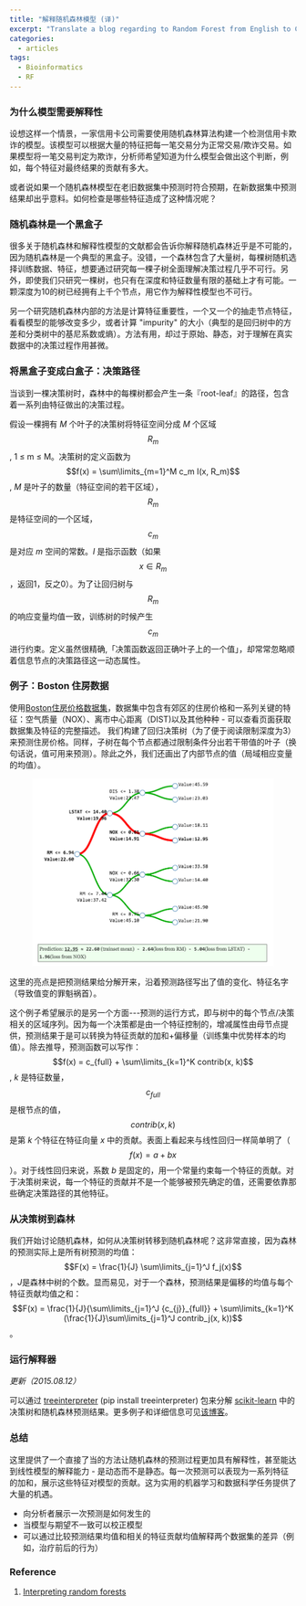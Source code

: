 ```yaml
---
title: "解释随机森林模型 (译)"
excerpt: "Translate a blog regarding to Random Forest from English to Chinese"
categories:
  - articles
tags:
  - Bioinformatics
  - RF
---
```


### 为什么模型需要解释性

设想这样一个情景，一家信用卡公司需要使用随机森林算法构建一个检测信用卡欺诈的模型。该模型可以根据大量的特征把每一笔交易分为正常交易/欺诈交易。如果模型将一笔交易判定为欺诈，分析师希望知道为什么模型会做出这个判断，例如，每个特征对最终结果的贡献有多大。

或者说如果一个随机森林模型在老旧数据集中预测时符合预期，在新数据集中预测结果却出乎意料。如何检查是哪些特征造成了这种情况呢？

### 随机森林是一个黑盒子

很多关于随机森林和解释性模型的文献都会告诉你解释随机森林近乎是不可能的，因为随机森林是一个典型的黑盒子。没错，一个森林包含了大量树，每棵树随机选择训练数据、特征，想要通过研究每一棵子树全面理解决策过程几乎不可行。另外，即使我们只研究一棵树，也只有在深度和特征数量有限的基础上才有可能。一颗深度为10的树已经拥有上千个节点，用它作为解释性模型也不可行。

另一个研究随机森林内部的方法是计算特征重要性，一个又一个的抽走节点特征，看看模型的能够改变多少，或者计算 "impurity" 的大小（典型的是回归树中的方差和分类树中的基尼系数或熵）。方法有用，却过于原始、静态，对于理解在真实数据中的决策过程作用甚微。

### 将黑盒子变成白盒子：决策路径

当谈到一棵决策树时，森林中的每棵树都会产生一条『root-leaf』的路径，包含着一系列由特征做出的决策过程。

假设一棵拥有 *M* 个叶子的决策树将特征空间分成 *M* 个区域 $$R_m$$, 1 ≤ m ≤ M。决策树的定义函数为$$f(x) = \sum\limits_{m=1}^M c_m I(x, R_m)$$, *M* 是叶子的数量（特征空间的若干区域），$$R_m$$ 是特征空间的一个区域，$$c_m$$ 是对应 *m* 空间的常数。*I* 是指示函数（如果$$x \in R_m$$，返回1，反之0）。为了让回归树与 $$R_m$$ 的响应变量均值一致，训练树的时候产生 $$c_m$$ 进行约束。定义虽然很精确,「决策函数返回正确叶子上的一个值」，却常常忽略顺着信息节点的决策路径这一动态属性。

### 例子：Boston 住房数据

使用[Boston住房价格数据集](https://archive.ics.uci.edu/ml/datasets/Housing)，数据集中包含有郊区的住房价格和一系列关键的特征：空气质量（NOX）、离市中心距离（DIST)以及其他种种 - 可以查看页面获取数据集及特征的完整描述。 我们构建了回归决策树（为了便于阅读限制深度为3）来预测住房价格。同样，子树在每个节点都通过限制条件分出若干带值的叶子（换句话说，值可用来预测）。除此之外，我们还画出了内部节点的值（局域相应变量的均值）。

<figure >
<img src="/download/rf.png" alt="image">
</figure>

这里的亮点是把预测结果给分解开来，沿着预测路径写出了值的变化、特征名字（导致值变的罪魁祸首）。

这个例子希望展示的是另一个方面---预测的运行方式，即与树中的每个节点/决策相关的区域序列。因为每一个决策都是由一个特征控制的，增减属性由母节点提供，预测结果于是可以转换为特征贡献的加和+偏移量（训练集中优势样本的均值）。除去推导，预测函数可以写作：$$f(x) = c_{full} + \sum\limits_{k=1}^K contrib(x, k)$$, *k* 是特征数量，
$$c_{full}$$是根节点的值，$$contrib(x, k)$$ 是第 *k* 个特征在特征向量 *x* 中的贡献。表面上看起来与线性回归一样简单明了（$$f(x) = a + bx$$）。对于线性回归来说，系数 *b* 是固定的，用一个常量约束每一个特征的贡献。对于决策树来说，每一个特征的贡献并不是一个能够被预先确定的值，还需要依靠那些确定决策路径的其他特征。


### 从决策树到森林

我们开始讨论随机森林，如何从决策树转移到随机森林呢？这非常直接，因为森林的预测实际上是所有树预测的均值：$$F(x) = \frac{1}{J} \sum\limits_{j=1}^J f_j(x)$$，*J*是森林中树的个数。显而易见，对于一个森林，预测结果是偏移的均值与每个特征贡献均值之和：$$F(x) = \frac{1}{J}{\sum\limits_{j=1}^J {c_{j}}_{full}}  + \sum\limits_{k=1}^K (\frac{1}{J}\sum\limits_{j=1}^J contrib_j(x, k))$$。

### 运行解释器

*更新（2015.08.12）*

可以通过 [treeinterpreter](https://github.com/andosa/treeinterpreter) (pip install treeinterpreter) 包来分解 [scikit-learn](http://scikit-learn.org/) 中的决策树和随机森林预测结果。更多例子和详细信息可见[该博客](http://blog.datadive.net/random-forest-interpretation-with-scikit-learn/)。

### 总结

这里提供了一个直接了当的方法让随机森林的预测过程更加具有解释性，甚至能达到线性模型的解释能力 - 是动态而不是静态。每一次预测可以表现为一系列特征的加和，展示这些特征对模型的贡献。这为实用的机器学习和数据科学任务提供了大量的机遇。

* 向分析者展示一次预测是如何发生的
* 当模型与期望不一致可以校正模型
* 可以通过比较预测结果均值和相关的特征贡献均值解释两个数据集的差异（例如，治疗前后的行为）


### Reference

1. [Interpreting random forests](http://blog.datadive.net/interpreting-random-forests/)


